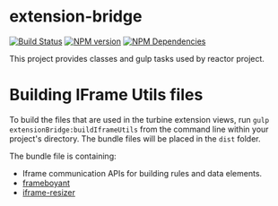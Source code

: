 # extension-bridge
[![Build Status][status-image]][status-url] [![NPM version][npm-image]][npm-url] [![NPM Dependencies][npm-dependencies-image]][npm-dependencies-url]

This project provides classes and gulp tasks used by reactor project. 

# Building IFrame Utils files

To build the files that are used in the turbine extension views, run `gulp extensionBridge:buildIframeUtils` from the command line within your project's directory. The bundle files will be placed in the `dist` folder.

The bundle file is containing:
* Iframe communication APIs for building rules and data elements.
* [frameboyant](https://git.corp.adobe.com/reactor/frameboyant)
* [iframe-resizer](https://github.com/davidjbradshaw/iframe-resizer)

[status-url]: https://dtm-builder.ut1.mcps.adobe.net/job/extension-bridge
[status-image]: https://dtm-builder.ut1.mcps.adobe.net/buildStatus/icon?job=extension-bridge
[npm-url]: https://artifactory.corp.adobe.com/artifactory/webapp/#/artifacts/browse/tree/General/npm-mcps-release-local/@reactor/extension-bridge/-/@reactor
[npm-image]: https://dtm-builder.ut1.mcps.adobe.net/view/Reactor-Frontend/job/extension-bridge/ws/badges/npm.svg
[npm-dependencies-url]: https://dtm-builder.ut1.mcps.adobe.net/view/Reactor-Frontend/job/extension-bridge/ws/dependencies.txt
[npm-dependencies-image]: https://dtm-builder.ut1.mcps.adobe.net/view/Reactor-Frontend/job/extension-bridge/ws/badges/dependencies.svg
